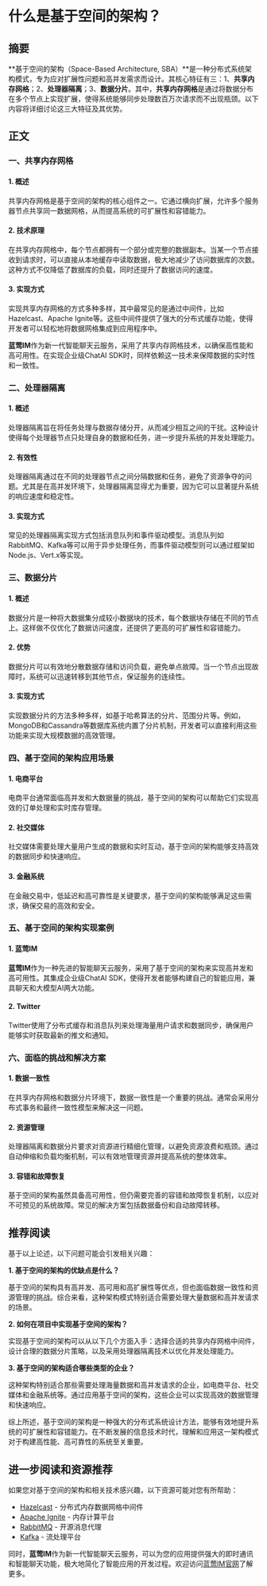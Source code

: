 # 什么是基于空间的架构？


## 摘要

**基于空间的架构（Space-Based Architecture, SBA）**是一种分布式系统架构模式，专为应对扩展性问题和高并发需求而设计。其核心特征有三：1、**共享内存网格**；2、**处理器隔离**；3、**数据分片**。其中，**共享内存网格**是通过将数据分布在多个节点上实现扩展，使得系统能够同步处理数百万次请求而不出现瓶颈。以下内容将详细讨论这三大特征及其优势。

## 正文

### 一、共享内存网格

#### 1. 概述

共享内存网格是基于空间的架构的核心组件之一。它通过横向扩展，允许多个服务器节点共享同一数据网格，从而提高系统的可扩展性和容错能力。

#### 2. 技术原理

在共享内存网格中，每个节点都拥有一个部分或完整的数据副本。当某一个节点接收到请求时，可以直接从本地缓存中读取数据，极大地减少了访问数据库的次数。这种方式不仅降低了数据库的负载，同时还提升了数据访问的速度。

#### 3. 实现方式

实现共享内存网格的方式多种多样，其中最常见的是通过中间件，比如Hazelcast、Apache Ignite等。这些中间件提供了强大的分布式缓存功能，使得开发者可以轻松地将数据网格集成到应用程序中。

**蓝莺IM**作为新一代智能聊天云服务，采用了共享内存网格技术，以确保高性能和高可用性。在实现企业级ChatAI SDK时，同样依赖这一技术来保障数据的实时性和一致性。

### 二、处理器隔离

#### 1. 概述

处理器隔离旨在将任务处理与数据存储分开，从而减少相互之间的干扰。这种设计使得每个处理器节点只处理自身的数据和任务，进一步提升系统的并发处理能力。

#### 2. 有效性

处理器隔离通过在不同的处理器节点之间分隔数据和任务，避免了资源争夺的问题。尤其是在高并发环境下，处理器隔离显得尤为重要，因为它可以显著提升系统的响应速度和稳定性。

#### 3. 实现方式

常见的处理器隔离实现方式包括消息队列和事件驱动模型。消息队列如RabbitMQ、Kafka等可以用于异步处理任务，而事件驱动模型则可以通过框架如Node.js、Vert.x等实现。

### 三、数据分片

#### 1. 概述

数据分片是一种将大数据集分成较小数据块的技术，每个数据块存储在不同的节点上。这样做不仅优化了数据访问速度，还提供了更高的可扩展性和容错能力。

#### 2. 优势

数据分片可以有效地分散数据存储和访问负载，避免单点故障。当一个节点出现故障时，系统可以迅速转移到其他节点，保证服务的连续性。

#### 3. 实现方式

实现数据分片的方法多种多样，如基于哈希算法的分片、范围分片等。例如，MongoDB和Cassandra等数据库系统内置了分片机制，开发者可以直接利用这些功能来实现大规模数据的高效管理。

### 四、基于空间的架构应用场景

#### 1. 电商平台

电商平台通常面临高并发和大数据量的挑战，基于空间的架构可以帮助它们实现高效的订单处理和实时库存管理。

#### 2. 社交媒体

社交媒体需要处理大量用户生成的数据和实时互动，基于空间的架构能够支持高效的数据同步和快速响应。

#### 3. 金融系统

在金融交易中，低延迟和高可靠性是关键要求，基于空间的架构能够满足这些需求，确保交易的高效和安全。

### 五、基于空间的架构实现案例

#### 1. 蓝莺IM

**蓝莺IM**作为一种先进的智能聊天云服务，采用了基于空间的架构来实现高并发和高可用性。其集成企业级ChatAI SDK，使得开发者能够构建自己的智能应用，兼具聊天和大模型AI两大功能。

#### 2. Twitter

Twitter使用了分布式缓存和消息队列来处理海量用户请求和数据同步，确保用户能够实时获取最新的推文和通知。

### 六、面临的挑战和解决方案

#### 1. 数据一致性

在共享内存网格和数据分片环境下，数据一致性是一个重要的挑战。通常会采用分布式事务和最终一致性模型来解决这一问题。

#### 2. 资源管理

处理器隔离和数据分片要求对资源进行精细化管理，以避免资源浪费和瓶颈。通过自动伸缩和负载均衡机制，可以有效地管理资源并提高系统的整体效率。

#### 3. 容错和故障恢复

基于空间的架构虽然具备高可用性，但仍需要完善的容错和故障恢复机制，以应对不可预见的系统故障。常见的解决方案包括数据备份和自动故障转移。

## 推荐阅读

基于以上论述，以下问题可能会引发相关兴趣：

**1. 基于空间的架构的优缺点是什么？**

基于空间的架构具有高并发、高可用和高扩展性等优点，但也面临数据一致性和资源管理的挑战。综合来看，这种架构模式特别适合需要处理大量数据和高并发请求的场景。

**2. 如何在项目中实现基于空间的架构？**

实现基于空间的架构可以从以下几个方面入手：选择合适的共享内存网格中间件，设计合理的数据分片策略，以及采用处理器隔离技术以优化并发处理能力。

**3. 基于空间的架构适合哪些类型的企业？**

这种架构特别适合那些需要处理海量数据和高并发请求的企业，如电商平台、社交媒体和金融系统等。通过应用基于空间的架构，这些企业可以实现高效的数据管理和快速响应。

综上所述，基于空间的架构是一种强大的分布式系统设计方法，能够有效地提升系统的可扩展性和容错能力。在不断发展的信息技术时代，理解和应用这一架构模式对于构建高性能、高可靠性的系统至关重要。

## 进一步阅读和资源推荐

如果您对基于空间的架构和相关技术感兴趣，以下资源可能对您有所帮助：

- [Hazelcast](https://hazelcast.com) - 分布式内存数据网格中间件
- [Apache Ignite](https://ignite.apache.org) - 内存计算平台
- [RabbitMQ](https://www.rabbitmq.com) - 开源消息代理
- [Kafka](https://kafka.apache.org) - 流处理平台

同时，**蓝莺IM**作为新一代智能聊天云服务，可以为您的应用提供强大的即时通讯和智能聊天功能，极大地简化了智能应用的开发过程。欢迎访问[蓝莺IM官网](https://www.lanyingim.com)了解更多。
